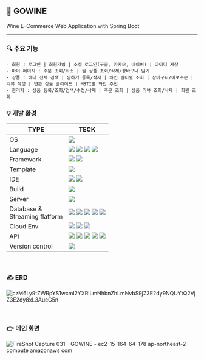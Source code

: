 ## 🍇 GOWINE 
Wine E-Commerce Web Application with Spring Boot

---

### 🔍 주요 기능
```
- 회원 : 로그인 | 회원가입 | 소셜 로그인(구글, 카카오, 네이버) | 아이디 저장
- 마이 페이지 : 주문 조회/취소 | 찜 상품 조회/삭제/장바구니 담기
- 상품 : 헤더 전체 검색 | 찜하기 등록/삭제 | 와인 필터별 조회 | 장바구니/바로주문 | 리뷰 작성 | 연관 상품 슬라이드 | MBTI별 와인 추천
- 관리자 : 상품 등록/조회/검색/수정/삭제 | 주문 조회 | 상품 리뷰 조회/삭제 | 회원 조회
```

### 💡 개발 환경
| TYPE | TECK |
| ------------- | ------------- |
| OS | <span><img src="https://img.shields.io/badge/windows10-0078D6?style=for-the-badge&logo=windows10&logoColor=white"></span> |
| Language  | <span><img src="https://img.shields.io/badge/java-507E9C?style=for-the-badge&logo=java&logoColor=white"></span> <span><img src="https://img.shields.io/badge/html5-E34F26?style=for-the-badge&logo=html5&logoColor=white"></span> <span><img src="https://img.shields.io/badge/css3-1572B6?style=for-the-badge&logo=javascript&logoColor=white"></span> <span><img src="https://img.shields.io/badge/javascript-F7DF1E?style=for-the-badge&logo=javascript&logoColor=black"></span>  |
| Framework  | <span><img src="https://img.shields.io/badge/springboot-6DB33F?style=for-the-badge&logo=springboot&logoColor=white"></span> <span><img src="https://img.shields.io/badge/springsecurity-6DB33F?style=for-the-badge&logo=springsecurity&logoColor=white"></span> |
| Template | <span><img src="https://img.shields.io/badge/thymeleaf-005F0F?style=for-the-badge&logo=thymeleaf&logoColor=white"></span>  |
| IDE  | <span><img src="https://img.shields.io/badge/intellijidea-000000?style=for-the-badge&logo=intellijidea&logoColor=white"></span> <span><img src="https://img.shields.io/badge/visualstudiocode-007ACC?style=for-the-badge&logo=visualstudiocode&logoColor=white"></span> |
| Build | <span><img src="https://img.shields.io/badge/gradle-02303A?style=for-the-badge&logo=gradle&logoColor=white"></span> |
| Server  | <span><img src="https://img.shields.io/badge/apachetomcat-F8DC75?style=for-the-badge&logo=apachetomcat&logoColor=black"></span> |
| Database & <br/>Streaming flatform | <span><img src="https://img.shields.io/badge/mysql-4479A1?style=for-the-badge&logo=mysql&logoColor=white"></span> <span><img src="https://img.shields.io/badge/mariadb-003545?style=for-the-badge&logo=mariadb&logoColor=white"></span> <span><img src="https://img.shields.io/badge/h2-0F20F7?style=for-the-badge&logo=h2&logoColor=white"></span> <span><img src="https://img.shields.io/badge/Query Dsl-0085C9?style=for-the-badge&logo=Query Dsl&logoColor=white"></span> <span><img src="https://img.shields.io/badge/hibernate-59666C?style=for-the-badge&logo=hibernate&logoColor=white"></span> |
| Cloud Env | <span><img src="https://img.shields.io/badge/amazonaws-232F3E?style=for-the-badge&logo=amazonaws&logoColor=white"></span> <span><img src="https://img.shields.io/badge/amazonec2-FF9900?style=for-the-badge&logo=amazonec2&logoColor=white"></span> <span><img src="https://img.shields.io/badge/amazonrds-527FFF?style=for-the-badge&logo=amazonrds&logoColor=white"></span> |
| API | <span><img src="https://img.shields.io/badge/daum postcode-000000?style=for-the-badge&logo=daum postcode&logoColor=white"></span> <span><img src="https://img.shields.io/badge/google login-000000?style=for-the-badge&logo=google login&logoColor=white"></span> <span><img src="https://img.shields.io/badge/naver login-000000?style=for-the-badge&logo=naver login&logoColor=white"></span> <span><img src="https://img.shields.io/badge/kakao login-000000?style=for-the-badge&logo=kakao login&logoColor=white"></span> <span><img src="https://img.shields.io/badge/iamport payment-000000?style=for-the-badge&logo=naver login&logoColor=white"></span> |
| Version control | <span><img src="https://img.shields.io/badge/github-181717?style=for-the-badge&logo=github&logoColor=white"></span> |

<br />

### ✍ ERD
![czM6Ly9tZWRpYS1wcml2YXRlLmNhbnZhLmNvbS9jZ3E2dy9NQUYtQ2VjZ3E2dy8xL3AucG5n](https://github.com/Ella-ki/Ella-ki/assets/77760410/e99e3cb8-553f-41ca-8a78-8eeddc4f7653)

<br />

### 👉 메인 화면
![FireShot Capture 031 - GOWINE - ec2-15-164-64-178 ap-northeast-2 compute amazonaws com](https://github.com/Ella-ki/Ella-ki/assets/77760410/86478631-f8af-4f9b-a6f2-8cb71c3f2a56)


